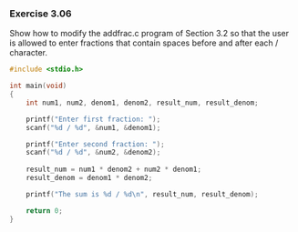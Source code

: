 ### Exercise 3.06
Show how to modify the addfrac.c program of Section 3.2 so that the user is allowed to enter fractions that contain spaces before and after each / character.

```c
#include <stdio.h>

int main(void)
{
    int num1, num2, denom1, denom2, result_num, result_denom;

    printf("Enter first fraction: "); 
    scanf("%d / %d", &num1, &denom1);

    printf("Enter second fraction: "); 
    scanf("%d / %d", &num2, &denom2);
    
    result_num = num1 * denom2 + num2 * denom1;
    result_denom = denom1 * denom2;

    printf("The sum is %d / %d\n", result_num, result_denom);

    return 0;
}
```
